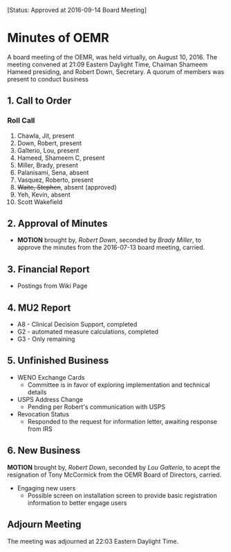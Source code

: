 [Status: Approved at 2016-09-14 Board Meeting]

# Minutes of OEMR
A board meeting of the OEMR, was held virtually, on August 10, 2016. The meeting convened at 21:09 Eastern Daylight Time, Chaiman Shameem Hameed presiding, and Robert Down, Secretary. A quorum of members was present to conduct business

## 1. Call to Order

### Roll Call

1. Chawla, Jit, present
2. Down, Robert, present
3. Galterio, Lou, present
4. Hameed, Shameem C, present
5. Miller, Brady, present
6. Palanisami, Sena, absent
7. Vasquez, Roberto, present
8. ~~Waite, Stephen~~, absent (approved)
9. Yeh, Kevin, absent
10. Scott Wakefield

## 2. Approval of Minutes
- **MOTION** brought by, _Robert Down_, seconded by _Brady Miller_, to approve the minutes from the 2016-07-13 board meeting, carried.

## 3. Financial Report
- Postings from Wiki Page

## 4. MU2 Report
- A8 - Clinical Decision Support, completed
- G2 - automated measure calculations, completed
- G3 - Only remaining

## 5. Unfinished Business
- WENO Exchange Cards
    + Committee is in favor of exploring implementation and technical details
- USPS Address Change
    + Pending per Robert's communication with USPS
- Revocation Status
    + Responded to the request for information letter, awaiting response from IRS

## 6. New Business
**MOTION** brought by, _Robert Down_, seconded by _Lou Galterio_, to acept the resignation of Tony McCormick from the OEMR Board of Directors, carried.
- Engaging new users
    + Possible screen on installation screen  to provide basic registration information to better engage users

## Adjourn Meeting
The meeting was adjourned at 22:03 Eastern Daylight Time.

